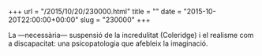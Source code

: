 +++
url = "/2015/10/20/230000.html"
title = ""
date = "2015-10-20T22:00:00+00:00"
slug = "230000"
+++

La —necessària— suspensió de la incredulitat (Coleridge) i el realisme com a discapacitat: una psicopatologia que afebleix la imaginació.
